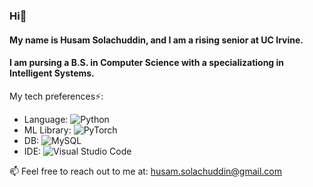 ### Hi👋

#### My name is Husam Solachuddin, and I am a rising senior at UC Irvine.
#### I am pursing a B.S. in Computer Science with a specializationg in Intelligent Systems.

My tech preferences⚡:
- Language:     ![Python](https://img.shields.io/badge/python-3670A0?style=for-the-badge&logo=python&logoColor=ffdd54)
- ML Library:   ![PyTorch](https://img.shields.io/badge/PyTorch-%23EE4C2C.svg?style=for-the-badge&logo=PyTorch&logoColor=white)
- DB:           ![MySQL](https://img.shields.io/badge/mysql-4479A1.svg?style=for-the-badge&logo=mysql&logoColor=white)
- IDE:          ![Visual Studio Code](https://img.shields.io/badge/Visual%20Studio%20Code-0078d7.svg?style=for-the-badge&logo=visual-studio-code&logoColor=white)

📫 Feel free to reach out to me at: husam.solachuddin@gmail.com

<!--
**Huspam/Huspam** is a ✨ _special_ ✨ repository because its `README.md` (this file) appears on your GitHub profile.

Here are some ideas to get you started:

- 🔭 I’m currently working on ...
- 🌱 I’m currently learning ...
- 👯 I’m looking to collaborate on ...
- 🤔 I’m looking for help with ...
- 💬 Ask me about ...
- 📫 How to reach me: ...
- 😄 Pronouns: ...
- ⚡ Fun fact: ...
-->
